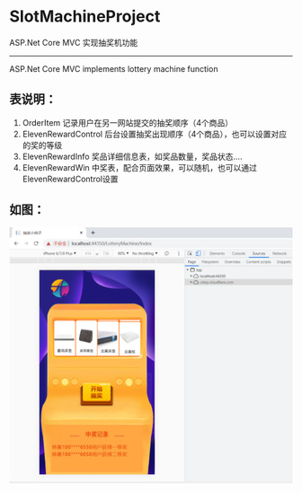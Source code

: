 # SlotMachineProject
ASP.Net Core MVC 实现抽奖机功能

---------------------

ASP.Net Core MVC implements lottery machine function

## 表说明：
1. OrderItem 记录用户在另一网站提交的抽奖顺序（4个商品）
2. ElevenRewardControl 后台设置抽奖出现顺序（4个商品），也可以设置对应的奖的等级
3. ElevenRewardInfo 奖品详细信息表，如奖品数量，奖品状态....
4. ElevenRewardWin 中奖表，配合页面效果，可以随机，也可以通过ElevenRewardControl设置

## 如图：
![image](https://github.com/WuLex/UsefulPicture/blob/master/screenshots/slotmachine.png?raw=true)
